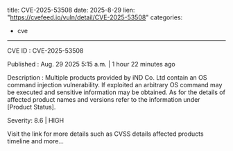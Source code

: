  
title: CVE-2025-53508
date: 2025-8-29
lien: "https://cvefeed.io/vuln/detail/CVE-2025-53508"
categories:
  - cve
---

CVE ID : CVE-2025-53508

Published :  Aug. 29
2025
5:15 a.m. | 1 hour
22 minutes ago

Description : Multiple products provided by iND Co.
Ltd contain an OS command injection vulnerability. If exploited
an arbitrary OS command may be executed and sensitive information may be obtained. As for the details of affected product names and versions
refer to the information under [Product Status].

Severity: 8.6 | HIGH

Visit the link for more details
such as CVSS details
affected products
timeline
and more...

